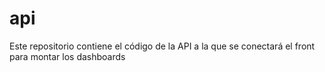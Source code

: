 # api
Este repositorio contiene el código de la API a la que se conectará el front para montar los dashboards
